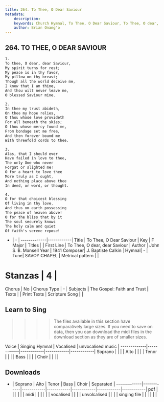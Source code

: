 ```yaml
---
title: 264. To Thee, O Dear Saviour
metadata:
    description: 
    keywords: Church Hymnal, To Thee, O Dear Saviour, To Thee, O dear, dear Saviour, 
    author: Brian Onang'o
---
```



## 264. TO THEE, O DEAR SAVIOUR

```txt
1.
To thee, O dear, dear Saviour, 
My spirit turns for rest; 
My peace is in thy favor, 
My pillow on thy breast; 
Though all the world deceive me, 
I know that I am thine, 
And thou wilt never leave me, 
O blessed Saviour mine. 

2.
In thee my trust abideth, 
On thee my hope relies, 
O thou whose love provideth 
For all beneath the skies; 
O thou whose mercy found me, 
From bondage set me free, 
And then forever bound me 
With threefold cords to thee. 

3.
Alas, that I should ever 
Have failed in love to thee, 
The only One who never 
Forgat or slighted me! 
O for a heart to love thee 
More truly as I ought, 
And nothing place above thee 
In deed, or word, or thought. 

4.
O for that choicest blessing 
Of living in thy love, 
And thus on earth possessing 
The peace of heaven above! 
O for the bliss that by it 
The soul securely knows 
The holy calm and quiet 
Of faith's serene repose!

```

- |   -  |
-------------|------------|
Title | To Thee, O Dear Saviour |
Key | F Major |
Titles |  |
First Line | To Thee, O dear, dear Saviour |
Author | John S. B. Monsell
Year | 1941
Composer| J. Baptiste Calkin |
Hymnal|  - |
Tune| SAVOY CHAPEL |
Metrical pattern | |
# Stanzas | 4 |
Chorus | No |
Chorus Type | - |
Subjects | The Gospel: Faith and Trust |
Texts |  |
Print Texts | 
Scripture Song |  |
  
## Learn to Sing

>>>> The files available in this section have comparatively large sizes. If you need to save on data, then you can download the midi files in the download section as they are of smaller sizes.

Voice |  Singing Hymnal | Vocalised | unvocalised music |
-------------|------------|------------|------------|------------|
Soprano | | | |
Alto | | | |
Tenor | | | |
Bass | | | |
Choir | | | |

## Downloads

- |  Soprano | Alto | Tenor | Bass | Choir | Separated |
-------------|------------|------------|------------|------------|------------|------------|
pdf | | | | | |
midi | | | | | |
vocalised | | | |
unvolcalised | | | |
singing file | | | | | |
  